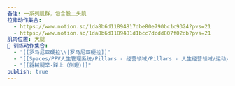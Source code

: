 ```yaml
---
备注: 一系列肌群，包含股二头肌
拉伸动作集合:
  - https://www.notion.so/1da8b6d11894817dbe80e790bc1c9324?pvs=21
  - https://www.notion.so/1da8b6d1189481d1bcc7dcdd807f02db?pvs=21
肌肉位置: 大腿
🏃 训练动作集合:
  - "[[罗马尼亚硬拉\\|罗马尼亚硬拉]]"
  - "[[Spaces/PPV人生管理系统/Pillars - 经营领域/Pillars - 人生经营领域/运动/增肌减脂计划/成就记录库/坐姿腿弯举]]"
  - "[[器械腿举-踩上（倒蹬）]]"
publish: true
---
```

